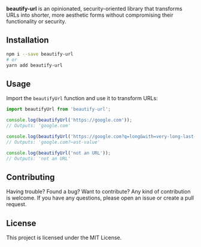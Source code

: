 **beautify-url** is an opinionated, security-oriented library that transforms URLs into shorter, more aesthetic forms without compromising their functionality or security.

## Installation

```bash
npm i --save beautify-url
# or
yarn add beautify-url
```

## Usage

Import the `beautifyUrl` function and use it to transform URLs:

```javascript
import beautifyUrl from 'beautify-url';

console.log(beautifyUrl('https://google.com'));
// Outputs: 'google.com'

console.log(beautifyUrl('https://google.com?q=long&with=very-long-last-value'));
// Outputs: 'google.com?⋯ast-value'

console.log(beautifyUrl('not an URL'));
// Outputs: 'not an URL'
```

## Contributing

Having trouble? Found a bug? Want to contribute? Any kind of contribution is welcome. If you have any questions, please open an issue or create a pull request.

## License

This project is licensed under the MIT License.
